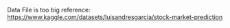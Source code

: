 Data File is too big
reference: https://www.kaggle.com/datasets/luisandresgarcia/stock-market-prediction
